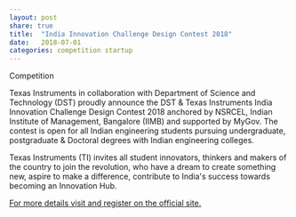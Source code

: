 ```yaml
---
layout: post
share: true
title:  "India Innovation Challenge Design Contest 2018"
date:   2018-07-01
categories: competition startup
---
```

Competition

Texas Instruments in collaboration with Department of Science and Technology (DST) proudly announce the DST & Texas Instruments India Innovation Challenge Design Contest 2018 anchored by NSRCEL, Indian Institute of Management, Bangalore (IIMB) and supported by MyGov. The contest is open for all Indian engineering students pursuing undergraduate, postgraduate & Doctoral degrees with Indian engineering colleges.

Texas Instruments (TI) invites all student innovators, thinkers and makers of the country to join the revolution, who have a dream to create something new, aspire to make a difference, contribute to India's success towards becoming an Innovation Hub.

[For more details visit and register on the official site.](https://innovate.mygov.in/india-innovation-challenge-design-contest-2018/)
